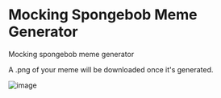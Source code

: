 # Mocking Spongebob Meme Generator
Mocking spongebob meme generator

A .png of your meme will be downloaded once it's generated.

![image](https://github.com/JamieBurridge/mocking-spongebob/assets/80159413/61dbf1b3-6a21-4ccc-b87f-8fc8cded0776)

